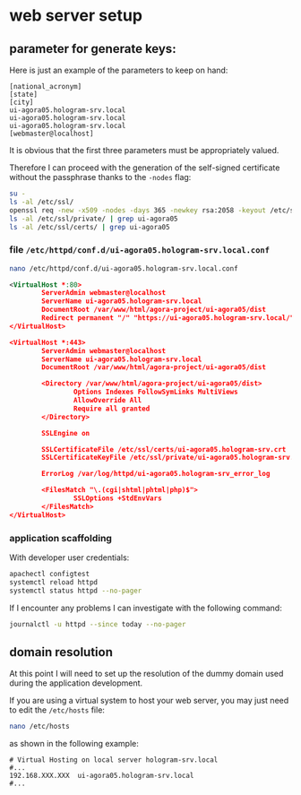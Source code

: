 # web server setup

## parameter for generate keys:

Here is just an example of the parameters to keep on hand:

```text
[national_acronym]
[state]
[city]
ui-agora05.hologram-srv.local
ui-agora05.hologram-srv.local
ui-agora05.hologram-srv.local
[webmaster@localhost]
```

It is obvious that the first three parameters must be appropriately valued.

Therefore I can proceed with the generation of the self-signed certificate without the passphrase thanks to the `-nodes` flag:

```bash
su -
ls -al /etc/ssl/
openssl req -new -x509 -nodes -days 365 -newkey rsa:2058 -keyout /etc/ssl/private/ui-agora05.hologram-srv.key -out /etc/ssl/certs/ui-agora05.hologram-srv.crt
ls -al /etc/ssl/private/ | grep ui-agora05
ls -al /etc/ssl/certs/ | grep ui-agora05
```

### file `/etc/httpd/conf.d/ui-agora05.hologram-srv.local.conf`

```bash
nano /etc/httpd/conf.d/ui-agora05.hologram-srv.local.conf
```

```xml
<VirtualHost *:80>
        ServerAdmin webmaster@localhost
        ServerName ui-agora05.hologram-srv.local
        DocumentRoot /var/www/html/agora-project/ui-agora05/dist
        Redirect permanent "/" "https://ui-agora05.hologram-srv.local/"
</VirtualHost>

<VirtualHost *:443>
        ServerAdmin webmaster@localhost
        ServerName ui-agora05.hologram-srv.local
        DocumentRoot /var/www/html/agora-project/ui-agora05/dist

        <Directory /var/www/html/agora-project/ui-agora05/dist>
                Options Indexes FollowSymLinks MultiViews
                AllowOverride All
                Require all granted
        </Directory>

        SSLEngine on

        SSLCertificateFile /etc/ssl/certs/ui-agora05.hologram-srv.crt
        SSLCertificateKeyFile /etc/ssl/private/ui-agora05.hologram-srv.key

        ErrorLog /var/log/httpd/ui-agora05.hologram-srv_error_log

        <FilesMatch "\.(cgi|shtml|phtml|php)$">
                SSLOptions +StdEnvVars
        </FilesMatch>
</VirtualHost>
```

### application scaffolding

With developer user credentials:

```bash
apachectl configtest
systemctl reload httpd
systemctl status httpd --no-pager
```

If I encounter any problems I can investigate with the following command:

```bash
journalctl -u httpd --since today --no-pager
```

## domain resolution

At this point I will need to set up the resolution of the dummy domain used during the application development.

If you are using a virtual system to host your web server, you may just need to edit the `/etc/hosts` file:

```bash
nano /etc/hosts
```

as shown in the following example:

```text
# Virtual Hosting on local server hologram-srv.local
#...
192.168.XXX.XXX  ui-agora05.hologram-srv.local
#...
```
